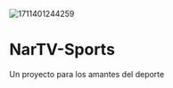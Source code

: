 ![1711401244259](https://github.com/NarTVdeveloper/NarTV-Sports/assets/162062885/4527a2ef-95fc-4b5d-bd6f-99e6cb0bfc10)
# NarTV-Sports
Un proyecto para los amantes del deporte
